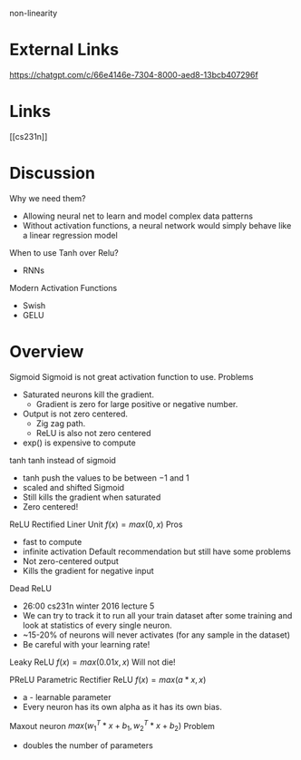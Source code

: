 
non-linearity

# External Links

https://chatgpt.com/c/66e4146e-7304-8000-aed8-13bcb407296f

# Links

[[cs231n]]

# Discussion

Why we need them?
- Allowing neural net to learn and model complex data patterns
- Without activation functions, a neural network would simply behave like a linear regression model

When to use Tanh over Relu?
- RNNs

Modern Activation Functions
- Swish
- GELU

# Overview

Sigmoid
Sigmoid is not great activation function to use.
Problems
- Saturated neurons kill the gradient.
	- Gradient is zero for large positive or negative number.
- Output is not zero centered.
	- Zig zag path.
	- ReLU is also not zero centered
- exp() is expensive to compute

tanh
tanh instead of sigmoid
- tanh push the values to be between −1 and 1
- scaled and shifted Sigmoid
- Still kills the gradient when saturated
- Zero centered!


ReLU
Rectified Liner Unit
$f(x)=max(0,x)$
Pros
- fast to compute
- infinite activation
Default recommendation but still have some problems
- Not zero-centered output
- Kills the gradient for negative input

Dead ReLU
- 26:00 cs231n winter 2016 lecture 5
- We can try to track it to run all your train dataset after some training and look at statistics of every single neuron.
- ~15-20% of neurons will never activates (for any sample in the dataset)
- Be careful with your learning rate!

Leaky ReLU
$f(x)=max(0.01x,x)$
Will not die!

PReLU
Parametric Rectifier ReLU
$f(x)=max(a*x,x)$
- a - learnable parameter
- Every neuron has its own alpha as it has its own bias.

Maxout neuron
$max(w_1^T*x+b_1,w_2^T*x+b_2)$
Problem
- doubles the number of parameters